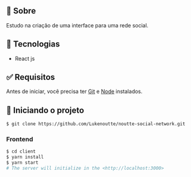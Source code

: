 ## 🎯 Sobre

Estudo na criação de uma interface para uma rede social.

## 🚀 Tecnologias

- React js

## ✅ Requisitos

Antes de iniciar, você precisa ter [Git](https://git-scm.com) e [Node](https://nodejs.org/en/) instalados.

## 🔌 Iniciando o projeto
```bash
$ git clone https://github.com/Lukenoutte/noutte-social-network.git
```
### Frontend

```bash
$ cd client
$ yarn install
$ yarn start
# The server will initialize in the <http://localhost:3000>
```

